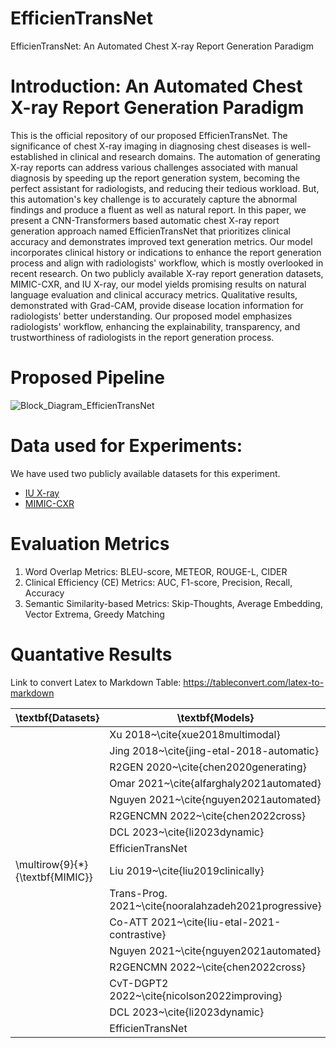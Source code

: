 # EfficienTransNet
EfficienTransNet: An Automated Chest X-ray Report Generation Paradigm

# Introduction: An Automated Chest X-ray Report Generation Paradigm
This is the official repository of our proposed EfficienTransNet. The significance of chest X-ray imaging in diagnosing chest diseases is well-established in clinical and research domains. The automation of generating X-ray reports can address various challenges associated with manual diagnosis by speeding up the report generation system, becoming the perfect assistant for radiologists, and reducing their tedious workload. But, this automation's key challenge is to accurately capture the abnormal findings and produce a fluent as well as natural report. In this paper, we present a CNN-Transformers based automatic chest X-ray report generation approach named EfficienTransNet that prioritizes clinical accuracy and demonstrates improved text generation metrics. Our model incorporates clinical history or indications to enhance the report generation process and align with radiologists' workflow, which is mostly overlooked in recent research. On two publicly available X-ray report generation datasets, MIMIC-CXR, and IU X-ray, our model yields promising results on natural language evaluation and clinical accuracy metrics. Qualitative results, demonstrated with Grad-CAM, provide disease location information for radiologists' better understanding. Our proposed model emphasizes radiologists' workflow, enhancing the explainability, transparency, and trustworthiness of radiologists in the report generation process. 

# Proposed Pipeline
![Block_Diagram_EfficienTransNet](https://github.com/Chayaneee/EfficienTransNet/assets/54748679/66bce3f4-0ffe-468c-8124-cbe73ffd5f21)


# Data used for Experiments: 

We have used two publicly available datasets for this experiment.
  - [IU X-ray](https://openi.nlm.nih.gov/)
  - [MIMIC-CXR](https://physionet.org/content/mimiciii-demo/1.4/)

# Evaluation Metrics 
1. Word Overlap Metrics: BLEU-score, METEOR, ROUGE-L, CIDER
2. Clinical Efficiency (CE) Metrics: AUC, F1-score, Precision, Recall, Accuracy
3. Semantic Similarity-based Metrics: Skip-Thoughts, Average Embedding, Vector Extrema, Greedy Matching

# Quantative Results
Link to convert Latex to Markdown Table: https://tableconvert.com/latex-to-markdown

| \textbf{Datasets}               | \textbf{Models}                                      | \textbf{B1}         | \textbf{B4}         | \textbf{MTR}        | \textbf{R-L}        | \textbf{CDr}        | \textbf{FS}       | \textbf{PR}       | \textbf{RE}       | \textbf{ACC}      | \textbf{AUC}      |
|---------------------------------|------------------------------------------------------|---------------------|---------------------|---------------------|---------------------|---------------------|-------------------|-------------------|-------------------|-------------------|-------------------|
|                                 | Xu 2018~\cite{xue2018multimodal}                     | $0.464$             | $0.195$             | $\textbf{0.274}$    | $0.366$             | $-$                 | $-$               | $-$               | $-$               | $-$               | $-$               |
|                                 | Jing 2018~\cite{jing-etal-2018-automatic}            | $\textbf{0.517}$    | $\textbf{0.247}$    | $0.217$             | $\textbf{0.447}$    | $\underline{0.327}$ | $-$               | $-$               | $-$               | $-$               | $-$               |
|                                 | R2GEN 2020~\cite{chen2020generating}                 | $0.470$             | $0.165$             | $0.187$             | $0.371$             | $-$                 | $-$               | $-$               | $-$               | $-$               | $-$               |
|                                 | Omar 2021~\cite{alfarghaly2021automated}             | $0.387$             | $0.111$             | $0.164$             | $0.289$             | $0.257$             | $-$               | $-$               | $-$               | $-$               | $-$               |
|                                 | Nguyen 2021~\cite{nguyen2021automated}               | $\underline{0.515}$ | $\underline{0.235}$ | $\underline{0.219}$ | $\underline{0.436}$ | $-$                 | \underline{0.626} | \underline{0.604} | \textbf{0.649}    | \underline{0.937} | \textbf{0.877}    |
|                                 | R2GENCMN 2022~\cite{chen2022cross}                   | $0.475$             | $0.170$             | $0.191$             | $0.375$             | $-$                 | $-$               | $-$               | $-$               | $-$               | $-$               |
|                                 | DCL 2023~\cite{li2023dynamic}                        | $-$                 | $0.163$             | $0.193$             | $0.383$             | $0.586$             | $-$               | $-$               | $-$               | $-$               | $-$               |
|                                 | EfficienTransNet                                     | $0.488$             | $0.221$             | $0.206$             | $0.424$             | $\textbf{0.691}$    | \textbf{0.639}    | \textbf{0.647}    | \underline{0.631} | \textbf{0.942}    | \underline{0.859} |
| \multirow{9}{*}{\textbf{MIMIC}} | Liu 2019~\cite{liu2019clinically}                    | 0.313               | 0.103               | -                   | 0.306               | -                   | -                 | 0.309             | 0.134             | \underline{0.867} | -                 |
|                                 | Trans-Prog. 2021~\cite{nooralahzadeh2021progressive} | 0.378               | 0.107               | 0.145               | 0.272               | --                  | 0.308             | 0.240             | \textbf{0.428}    | -                 | -                 |
|                                 | Co-ATT 2021~\cite{liu-etal-2021-contrastive}         | 0.350               | 0.109               | 0.151               | 0.283               | -                   | 0.303             | 0.352             | 0.298             | -                 | -                 |
|                                 | Nguyen 2021~\cite{nguyen2021automated}               | \textbf{0.495}      | \textbf{0.224}      | \textbf{0.222}      | \textbf{0.390}      | -                   | \textbf{0.412}    | \underline{0.432} | \underline{0.418} | \textbf{0.887}    | \textbf{0.784}    |
|                                 | R2GENCMN 2022~\cite{chen2022cross}                   | 0.353               | 0.106               | 0.142               | 0.278               | -                   | 0.278             | 0.334             | 0.275             | -                 | -                 |
|                                 | CvT-DGPT2 2022~\cite{nicolson2022improving}          | 0.395               | 0.127               | 0.155               | 0.288               | \textbf{0.379}      | \underline{0.390} | 0.365             | \underline{0.418} | -                 | -                 |
|                                 | DCL 2023~\cite{li2023dynamic}                        | -                   | 0.109               | 0.150               | 0.284               | 0.281               | 0.373             | \textbf{0.471}    | 0.352             | -                 | -                 |
|                                 | EfficienTransNet                                     | \underline{0.468}   | \underline{0.195}   | \underline{0.199}   | \underline{0.363}   | \underline{0.359}   | 0.371             | 0.369             | 0.405             | 0.852             | \underline{0.676} |
